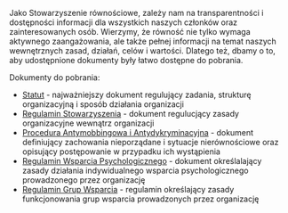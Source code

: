 ---
---

Jako Stowarzyszenie równościowe, zależy nam na transparentności i dostępności informacji dla wszystkich naszych członków oraz zainteresowanych osób. Wierzymy, że równość nie tylko wymaga aktywnego zaangażowania, ale także pełnej informacji na temat naszych wewnętrznych zasad, działań, celów i wartości. 
Dlatego też, dbamy o to, aby udostępnione dokumenty były łatwo dostępne do pobrania.

Dokumenty do pobrania:
* [Statut](/documents/statue.pdf) - najważniejszy dokument regulujący zadania, strukturę organizacyjną i sposób działania organizacji
* [Regulamin Stowarzyszenia](/documents/rules-association.pdf) - dokument regulucjący zasady organizacyjne wewnątrz organizacji
* [Procedura Antymobbingowa i Antydykryminacyjna](/documents/procedure-antimobbing.pdf) - dokument definiujący zachowania nieporządane i sytuacje nierównościowe oraz opisujący postępowanie w przypadku ich wystąpienia
* [Regulamin Wsparcia Psychologicznego](/documents/rules-psycho.pdf) - dokument określalający zasady działania indywidualnego wsparcia psychologicznego prowadzonego przez organizację
* [Regulamin Grup Wsparcia](/documents/rules-psycho-group.pdf) - regulamin określający zasady funkcjonowania grup wsparcia prowadzonych przez organizację